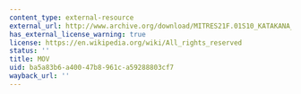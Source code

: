 ```yaml
---
content_type: external-resource
external_url: http://www.archive.org/download/MITRES21F.01S10_KATAKANA_EXERCISES/2c13.mov
has_external_license_warning: true
license: https://en.wikipedia.org/wiki/All_rights_reserved
status: ''
title: MOV
uid: ba5a83b6-a400-47b8-961c-a59288803cf7
wayback_url: ''
---
```

